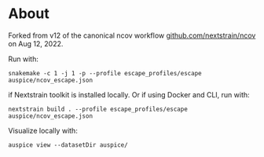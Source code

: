 # About

Forked from v12 of the canonical ncov workflow [github.com/nextstrain/ncov](https://github.com/nextstrain/ncov) on Aug 12, 2022.

Run with:
```
snakemake -c 1 -j 1 -p --profile escape_profiles/escape auspice/ncov_escape.json
```
if Nextstrain toolkit is installed locally. Or if using Docker and CLI, run with:
```
nextstrain build . --profile escape_profiles/escape auspice/ncov_escape.json
```

Visualize locally with:
```
auspice view --datasetDir auspice/
```
